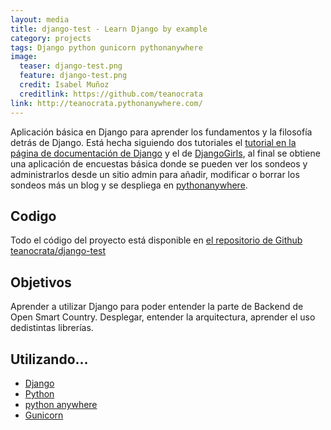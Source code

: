 ```yaml
---
layout: media
title: django-test - Learn Django by example
category: projects
tags: Django python gunicorn pythonanywhere
image:
  teaser: django-test.png
  feature: django-test.png
  credit: Isabel Muñoz
  creditlink: https://github.com/teanocrata
link: http://teanocrata.pythonanywhere.com/
---
```


Aplicación básica en Django para aprender los fundamentos y la filosofía detrás de Django. Está hecha siguiendo dos tutoriales el [tutorial en la página de documentación de Django](https://docs.djangoproject.com/en/1.10/intro/tutorial01/) y el de [DjangoGirls](https://tutorial.djangogirls.org), al final se obtiene una aplicación de encuestas básica donde se pueden ver los sondeos y administrarlos desde un sitio admin para añadir, modificar o borrar los sondeos más un blog y se despliega en [pythonanywhere](https://www.pythonanywhere.com/user/teanocrata/consoles/).

## Codigo

Todo el código del proyecto está disponible en [el repositorio de Github teanocrata/django-test](https://github.com/teanocrata/django-test)

## Objetivos

Aprender a utilizar Django para poder entender la parte de Backend de Open Smart Country. Desplegar, entender la arquitectura, aprender el uso dedistintas librerías.

## Utilizando...

* [Django](https://www.djangoproject.com/)
* [Python](https://www.python.org/)
* [python anywhere](https://www.pythonanywhere.com/user/teanocrata/consoles/)
* [Gunicorn](http://gunicorn.org/)
